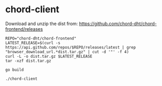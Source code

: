 # chord-client

Download and unzip the dist from: <https://github.com/chord-dht/chord-frontend/releases>

```shell
REPO="chord-dht/chord-frontend"
LATEST_RELEASE=$(curl -s https://api.github.com/repos/$REPO/releases/latest | grep "browser_download_url.*dist.tar.gz" | cut -d '"' -f 4)
curl -L -o dist.tar.gz $LATEST_RELEASE
tar -xzf dist.tar.gz

go build

./chord-client
```
